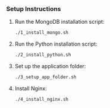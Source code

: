 ### Setup Instructions

1. Run the MongoDB installation script:
   ```bash
   ./1_install_mongo.sh
2. Run the Python installation script:
   ```bash
   ./2_install_python.sh
3. Set up the application folder:
   ```bash
   ./3_setup_app_folder.sh
4. Install Nginx:
   ```bash
   ./4_install_nginx.sh



